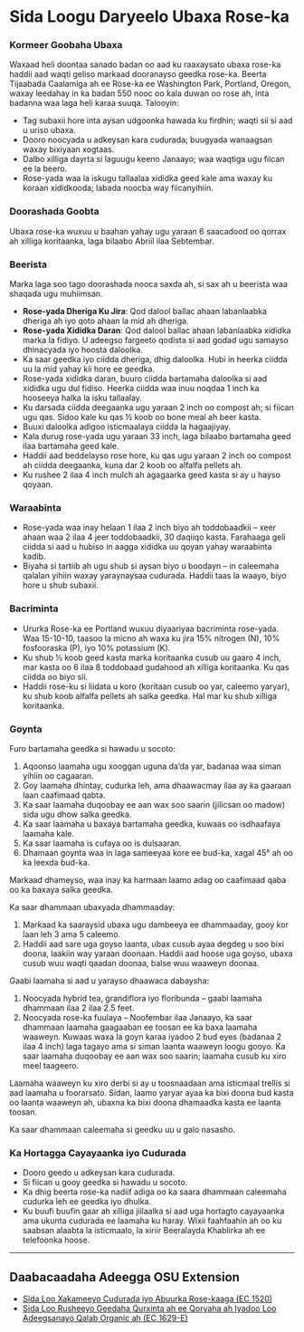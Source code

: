 # Sida Loogu Daryeelo Ubaxa Rose-ka

### Kormeer Goobaha Ubaxa

Waxaad heli doontaa sanado badan oo aad ku raaxaysato ubaxa rose-ka haddii aad waqti geliso markaad dooranayso geedka rose-ka. Beerta Tijaabada Caalamiga ah ee Rose-ka ee Washington Park, Portland, Oregon, waxay leedahay in ka badan 550 nooc oo kala duwan oo rose ah, inta badanna waa laga heli karaa suuqa. Talooyin:

- Tag subaxii hore inta aysan udgoonka hawada ku firdhin; waqti sii si aad u uriso ubaxa.
- Dooro noocyada u adkeysan kara cudurada; buugyada wanaagsan waxay bixiyaan xogtaas.
- Dalbo xilliga dayrta si laguugu keeno Janaayo; waa waqtiga ugu fiican ee la beero.
- Rose-yada waa la iskugu tallaalaa xididka geed kale ama waxay ku koraan xididkooda; labada noocba way fiicanyihiin.

### Doorashada Goobta

Ubaxa rose-ka wuxuu u baahan yahay ugu yaraan 6 saacadood oo qorrax ah xilliga koritaanka, laga bilaabo Abriil ilaa Sebtembar.

### Beerista

Marka laga soo tago doorashada nooca saxda ah, si sax ah u beerista waa shaqada ugu muhiimsan.

- **Rose-yada Dheriga Ku Jira**: Qod dalool ballac ahaan labanlaabka dheriga ah iyo qoto ahaan la mid ah dheriga.
- **Rose-yada Xididka Daran**: Qod dalool ballac ahaan labanlaabka xididka marka la fidiyo. U adeegso fargeeto qodista si aad godad ugu samayso dhinacyada iyo hoosta daloolka.
- Ka saar geedka iyo ciidda dheriga, dhig daloolka. Hubi in heerka ciidda uu la mid yahay kii hore ee geedka.
- Rose-yada xididka daran, buuro ciidda bartamaha daloolka si aad xididka ugu dul fidiso. Heerka ciidda waa inuu noqdaa 1 inch ka hooseeya halka la isku tallaalay.
- Ku darsada ciidda deegaanka ugu yaraan 2 inch oo compost ah; si fiican ugu qas. Sidoo kale ku qas ½ koob oo bone meal ah beer kasta.
- Buuxi daloolka adigoo isticmaalaya ciidda la hagaajiyay.
- Kala durug rose-yada ugu yaraan 33 inch, laga bilaabo bartamaha geed ilaa bartamaha geed kale.
- Haddii aad beddelayso rose hore, ku qas ugu yaraan 2 inch oo compost ah ciidda deegaanka, kuna dar 2 koob oo alfalfa pellets ah.
- Ku rushee 2 ilaa 4 inch mulch ah agagaarka geed kasta si ay u hayso qoyaan.

### Waraabinta

- Rose-yada waa inay helaan 1 ilaa 2 inch biyo ah toddobaadkii – xeer ahaan waa 2 ilaa 4 jeer toddobaadkii, 30 daqiiqo kasta. Farahaaga geli ciidda si aad u hubiso in aagga xididka uu qoyan yahay waraabinta kadib.
- Biyaha si tartiib ah ugu shub si aysan biyo u boodayn – in caleemaha qalalan yihiin waxay yaraynaysaa cudurada. Haddii taas la waayo, biyo hore u shub subaxii.

### Bacriminta

- Ururka Rose-ka ee Portland wuxuu diyaariyaa bacriminta rose-yada. Waa 15-10-10, taasoo la micno ah waxa ku jira 15% nitrogen (N), 10% fosfooraska (P), iyo 10% potassium (K).
- Ku shub ½ koob geed kasta marka koritaanka cusub uu gaaro 4 inch, mar kasta oo 6 ilaa 8 toddobaad gudahood ah xilliga koritaanka. Ku qas ciidda oo biyo sii.
- Haddii rose-ku si liidata u koro (koritaan cusub oo yar, caleemo yaryar), ku shub koob alfalfa pellets ah salka geedka. Hal mar ku shub xilliga koritaanka.

### Goynta


Furo bartamaha geedka si hawadu u socoto:

1. Aqoonso laamaha ugu xooggan uguna da’da yar, badanaa waa siman yihiin oo cagaaran.
2. Goy laamaha dhintay, cudurka leh, ama dhaawacmay ilaa ay ka gaaraan laan caafimaad qabta.
3. Ka saar laamaha duqoobay ee aan wax soo saarin (jilicsan oo madow) sida ugu dhow salka geedka.
4. Ka saar laamaha u baxaya bartamaha geedka, kuwaas oo isdhaafaya laamaha kale.
5. Ka saar laamaha is cufaya oo is dulsaaran.
6. Dhamaan goynta waa in laga sameeyaa kore ee bud-ka, xagal 45° ah oo ka leexda bud-ka.

Markaad dhameyso, waa inay ka harmaan laamo adag oo caafimaad qaba oo ka baxaya salka geedka.


Ka saar dhammaan ubaxyada dhammaaday:

1. Markaad ka saaraysid ubaxa ugu dambeeya ee dhammaaday, gooy kor laan leh 3 ama 5 caleemo.
2. Haddii aad sare uga goyso laanta, ubax cusub ayaa degdeg u soo bixi doona, laakiin way yaraan doonaan. Haddii aad hoose uga goyso, ubaxa cusub wuu waqti qaadan doonaa, balse wuu waaweyn doonaa.


Gaabi laamaha si aad u yarayso dhaawaca dabaysha:

1. Noocyada hybrid tea, grandiflora iyo floribunda – gaabi laamaha dhammaan ilaa 2 ilaa 2.5 feet.
2. Noocyada rose-ka fuulaya – Noofembar ilaa Janaayo, ka saar dhammaan laamaha gaagaaban ee toosan ee ka baxa laamaha waaweyn. Kuwaas waxa la goyn karaa iyadoo 2 bud eyes (badanaa 2 ilaa 4 inch) laga tagayo ama si siman laanta waaweyn loogu gooyo. Ka saar laamaha duqoobay ee aan wax soo saarin; laamaha cusub ku xiro meel taageero.

Laamaha waaweyn ku xiro derbi si ay u toosnaadaan ama isticmaal trellis si aad laamaha u foorarsato. Sidan, laamo yaryar ayaa ka bixi doona bud kasta oo laanta waaweyn ah, ubaxna ka bixi doona dhamaadka kasta ee laanta toosan.

Ka saar dhammaan caleemaha si geedku uu u galo nasasho.

### Ka Hortagga Cayayaanka iyo Cudurada

- Dooro geedo u adkeysan kara cudurada.
- Si fiican u gooy geedka si hawadu u socoto.
- Ka dhig beerta rose-ka nadiif adiga oo ka saara dhammaan caleemaha cudurka leh ee geedka iyo dhulka.
- Ku buufi buufin gaar ah xilliga jiilaalka si aad uga hortagto cayayaanka ama ukunta cudurada ee laamaha ku haray. Wixii faahfaahin ah oo ku saabsan alaabta la isticmaalo, la xiriir Beeralayda Khabiirka ah ee telefoonka hoose.

---

## Daabacaadaha Adeegga OSU Extension

- [Sida Loo Xakameeyo Cudurada iyo Abuurka Rose-kaaga (EC 1520)](https://catalog.extension.oregonstate.edu/ec1520)
- [Sida Loo Rusheeyo Geedaha Qurxinta ah ee Qoryaha ah Iyadoo Loo Adeegsanayo Qalab Organic ah (EC 1629-E)](https://catalog.extension.oregonstate.edu/ec1629-e)
